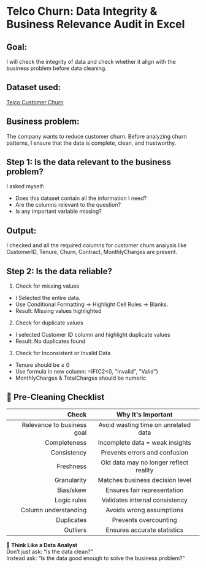 # Telco Churn: Data Integrity & Business Relevance Audit in Excel

## Goal:
I will check the integrity of data and check whether it align with the business problem before data cleaning.

## Dataset used:
[Telco Customer Churn](https://www.kaggle.com/datasets/blastchar/telco-customer-churn/data)

## Business problem:
The company wants to reduce customer churn. Before analyzing churn patterns, I ensure that the data is complete, clean, and trustworthy.

## Step 1: Is the data relevant to the business problem? 
I asked myself:
- Does this dataset contain all the information I need?
- Are the columns relevant to the question?
- Is any important variable missing?
## Output:
I checked and all the required columns for customer churn analysis like CustomerID, Tenure, Churn, Contract, MonthlyCharges are present. 

## Step 2: Is the data reliable?
1. Check for missing values 
 - I Selected the entire data.
 - Use Conditional Formatting → Highlight Cell Rules → Blanks.
 - Result: Missing values highlighted
2. Check for duplicate values
 - I selected Customer ID column and highlight duplicate values
 - Result: No duplicates found
3. Check for Inconsistent or Invalid Data
 - Tenure should be ≥ 0
 - Use formula in new column:
   =IF(C2<0, "Invalid", "Valid")
 - MonthlyCharges & TotalCharges should be numeric


## 🧹 Pre-Cleaning Checklist

| Check                | Why It's Important                                    |
|---------------------:|:----------------------------------------------------:|
| Relevance to business goal | Avoid wasting time on unrelated data                |
| Completeness         | Incomplete data = weak insights                      |
| Consistency         | Prevents errors and confusion                         |
| Freshness            | Old data may no longer reflect reality               |
| Granularity          | Matches business decision level                       |
| Bias/skew            | Ensures fair representation                          |
| Logic rules          | Validates internal consistency                        |
| Column understanding | Avoids wrong assumptions                             |
| Duplicates           | Prevents overcounting                                 |
| Outliers             | Ensures accurate statistics                          |

**🧠 Think Like a Data Analyst**  
Don’t just ask: “Is the data clean?”  
Instead ask: “Is the data good enough to solve the business problem?”


